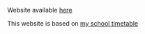 <p>Website available <a href="https://mocanuandreicristian.github.io/orar-7d-2024-2025/" target="_blank">here</a></p>

<p>This website is based on <a href="https://27.surge.sh/7d" target="_blank">my school timetable</a></p>
